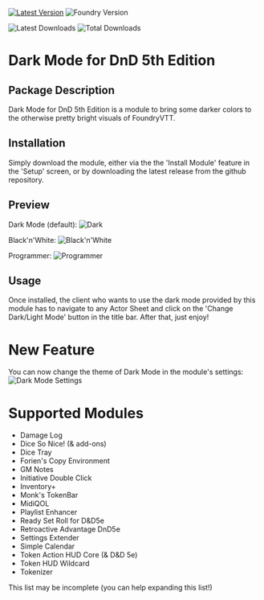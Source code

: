 [![Latest Version](https://img.shields.io/github/v/release/ZeroXNoxus/dark-mode-5e?display_name=tag&sort=semver&label=Latest%20Version)](https://github.com/ZeroXNoxus/dark-mode-5e/releases/latest)
![Foundry Version](https://img.shields.io/endpoint?url=https%3A%2F%2Ffoundryshields.com%2Fversion%3Fstyle%3Dflat%26url%3Dhttps%3A%2F%2Fgithub.com%2FZeroXNoxus%2Fdark-mode-5e%2Freleases%2Fdownload%2Flatest%2Fmodule.json)

![Latest Downloads](https://img.shields.io/github/downloads/ZeroXNoxus/dark-mode-5e/latest/total?color=blue&label=latest%20downloads)
![Total Downloads](https://img.shields.io/github/downloads/ZeroXNoxus/dark-mode-5e/total?color=blue&label=total%20downloads)

# Dark Mode for DnD 5th Edition
## Package Description ##
Dark Mode for DnD 5th Edition is a module to bring some darker colors to the otherwise pretty bright visuals of FoundryVTT.
## Installation ##
Simply download the module, either via the the 'Install Module' feature in the 'Setup' screen, or by downloading the latest release from the github repository.
## Preview ##
Dark Mode (default):
![Dark](https://user-images.githubusercontent.com/29397572/216465787-cc8b17c8-4eea-4a05-9a9a-24c37f1de93e.PNG)

Black'n'White:
![Black'n'White](https://user-images.githubusercontent.com/29397572/216465867-e6e4ebf8-f7e6-47ba-9ce6-fc42de01ac4a.PNG)

Programmer:
![Programmer](https://user-images.githubusercontent.com/29397572/216465904-7af17624-dbac-4158-a1c8-80634a67d5a9.PNG)

## Usage ##
Once installed, the client who wants to use the dark mode provided by this module has to navigate to any Actor Sheet and click on the 'Change Dark/Light Mode' button in the title bar. After that, just enjoy!
# New Feature #
You can now change the theme of Dark Mode in the module's settings:
![Dark Mode Settings](https://user-images.githubusercontent.com/29397572/216465707-df5e4cf6-f331-4ae2-bf4d-8af2f07b7ac1.PNG)

# Supported Modules #
- Damage Log
- Dice So Nice! (& add-ons)
- Dice Tray
- Forien's Copy Environment
- GM Notes
- Initiative Double Click
- Inventory+
- Monk's TokenBar
- MidiQOL
- Playlist Enhancer
- Ready Set Roll for D&D5e
- Retroactive Advantage DnD5e
- Settings Extender
- Simple Calendar
- Token Action HUD Core (& D&D 5e)
- Token HUD Wildcard
- Tokenizer

This list may be incomplete (you can help expanding this list!)
